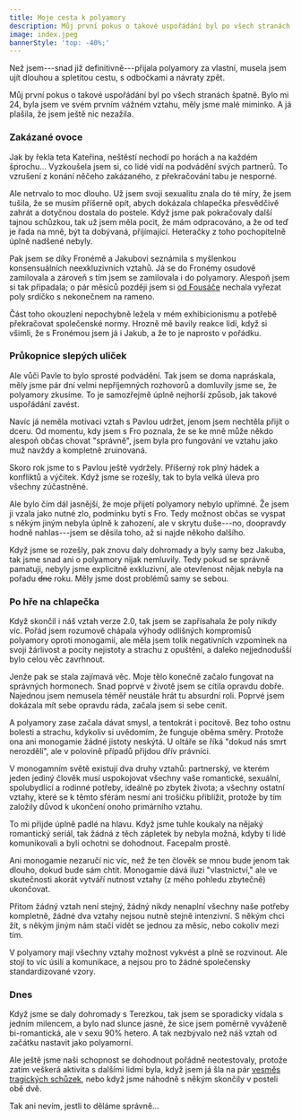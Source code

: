 ```yaml
---
title: Moje cesta k polyamory
description: Můj první pokus o takové uspořádání byl po všech stranách špatně. Co myslíte, poučila jsem se?
image: index.jpeg
bannerStyle: 'top: -40%;'
---
```


Než jsem---snad již definitivně---přijala <span title='from Greek πολύ poly, "many, several", and Latin amor, "love"'>polyamory</span> za vlastní, musela jsem ujít dlouhou a spletitou cestu, s odbočkami a návraty zpět.

Můj první pokus o takové uspořádání byl po všech stranách špatně. Bylo mi 24, byla jsem ve svém prvním vážném vztahu, měly jsme malé miminko. A já plašila, že jsem ještě nic nezažila.

### Zakázané ovoce

Jak by řekla teta Kateřina, neštěstí nechodí po horách a na každém šprochu... Vyzkoušela jsem si, co lidé vidí na podvádění svých partnerů. To vzrušení z konání něčeho zakázaného, z překračování tabu je nesporné.

Ale netrvalo to moc dlouho. Už jsem svoji sexualitu znala do té míry, že jsem tušila, že se musím příšerně opít, abych dokázala chlapečka přesvědčivě zahrát a dotyčnou dostala do postele. Když jsme pak pokračovaly další tajnou schůzkou, tak už jsem měla pocit, že mám odpracováno, a že od teď je řada na mně, být ta dobývaná, přijímající. Heteračky z toho pochopitelně úplně nadšené nebyly.

Pak jsem se díky Fronémě a Jakubovi seznámila s myšlenkou konsensuálních neexkluzivních vztahů. Já se do Fronémy osudově zamilovala a zároveň s tím jsem se zamilovala i do polyamory. Alespoň jsem si tak připadala; o pár měsíců později jsem si [od Fousáče](https://facebook.com/inkdividual/) nechala vyřezat poly srdíčko s nekonečnem na rameno.

Část toho okouzlení nepochybně ležela v mém exhibicionismu a potřebě překračovat společenské normy. Hrozně mě bavily reakce lidí, když si všimli, že s Fronémou jsem já i Jakub, a že to je naprosto v pořádku.  

### Průkopnice slepých uliček

Ale vůči Pavle to bylo sprosté podvádění. Tak jsem se doma napráskala, měly jsme pár dní velmi nepříjemných rozhovorů a domluvily jsme se, že polyamory zkusíme. To je samozřejmě úplně nejhorší způsob, jak takové uspořádání zavést.

Navíc já neměla motivaci vztah s Pavlou udržet, jenom jsem nechtěla přijít o dceru. Od momentu, kdy jsem s Fro poznala, že se ke mně může někdo alespoň občas chovat "správně", jsem byla pro fungování ve vztahu jako muž navždy a  kompletně zruinovaná.

Skoro rok jsme to s Pavlou ještě vydržely. Příšerný rok plný hádek a konfliktů a výčitek. Když jsme se rozešly, tak to byla velká úleva pro všechny zúčastněné. 

Ale bylo čím dál jasnější, že moje přijetí polyamory nebylo upřímné. Že jsem ji vzala jako nutné zlo, podmínku bytí s Fro. Tedy možnost občas se vyspat s někým jiným nebyla úplně k zahození, ale v skrytu duše---no, doopravdy hodně nahlas---jsem se děsila toho, až si najde někoho dalšího.

Když jsme se rozešly, pak znovu daly dohromady a byly samy bez Jakuba, tak jsme snad ani o polyamory nijak nemluvily. Tedy pokud se správně pamatuji, nebyly jsme explicitně exkluzivní, ale otevřenost nějak nebyla na pořadu <s>dne</s> roku. Měly jsme dost problémů samy se sebou.

### Po hře na chlapečka

Když skončil i náš vztah verze 2.0, tak jsem se zapřísahala že poly nikdy víc. Pořád jsem rozumově chápala výhody odlišných kompromisů polyamory oproti monogamii, ale měla jsem tolik negativních vzpomínek na svoji žárlivost a pocity nejistoty a strachu z opuštění, a daleko nejjednodušší bylo celou věc zavrhnout.

<p class="pullquote-right" data-pullquote='Ani monogamie žádné jistoty neskýtá. Sice se říká “dokud smrt nerozdělí”, ale v 50% přijdou právníci dřív.'>Jenže pak se stala zajímavá věc. Moje tělo konečně začalo fungovat na správných hormonech. Snad poprvé v životě jsem se cítila opravdu dobře. Najednou jsem nemusela téměř neustále hrát tu absurdní roli. Poprvé jsem dokázala mít sebe opravdu ráda, začala jsem si sebe cenit.</p>

A polyamory zase začala dávat smysl, a tentokrát i&nbsp;pocitově. Bez toho ostnu bolesti a strachu, kdykoliv si uvědomím, že funguje oběma směry. Protože ona ani monogamie žádné jistoty neskýtá. U oltáře se říká "dokud nás smrt nerozdělí", ale v polovině případů přijdou dřív právníci.

V monogamním světě existují dva druhy vztahů: partnerský, ve kterém jeden jediný člověk musí uspokojovat všechny vaše romantické, sexuální, spolubydlící a rodinné potřeby, ideálně po zbytek života; a všechny ostatní vztahy, které se k těmto sférám nesmí ani trošičku přiblížit, protože by tím založily důvod k ukončení onoho primárního vztahu.

To mi přijde úplně padlé na hlavu. Když jsme tuhle koukaly na nějaký romantický seriál, tak žádná z těch zápletek by nebyla možná, kdyby ti lidé komunikovali a byli ochotni se dohodnout. Facepalm prostě.

Ani monogamie nezaručí nic víc, než že ten člověk se mnou bude jenom tak dlouho, dokud bude sám chtít. Monogamie dává iluzi "vlastnictví," ale ve skutečnosti akorát vytváří nutnost vztahy (z mého pohledu zbytečně) ukončovat.

Přitom žádný vztah není stejný, žádný nikdy nenaplní všechny naše potřeby kompletně, žádné dva vztahy nejsou nutně stejně intenzivní. S někým chci žít, s někým jiným nám stačí vidět se jednou za měsíc, nebo cokoliv mezi tím.

V polyamory mají všechny vztahy možnost vykvést a plně se rozvinout. Ale stojí to víc úsilí a komunikace, a nejsou pro to žádné společensky standardizované vzory. 

### Dnes

Když jsme se daly dohromady s Terezkou, tak jsem se sporadicky vídala s jedním milencem, a bylo nad slunce jasné, že sice jsem poměrně vyváženě bi-romantická, ale v sexu 90% hetero. A tak nezbývalo než náš vztah od začátku nastavit jako polyamorní.

Ale ještě jsme naši schopnost se dohodnout pořádně neotestovaly, protože zatím veškerá aktivita s dalšími lidmi byla, když jsem já šla na pár [vesměs tragických schůzek](/prvni-rande/), nebo když jsme náhodně s někým skončily v posteli obě dvě.

Tak ani nevím, jestli to děláme správně...